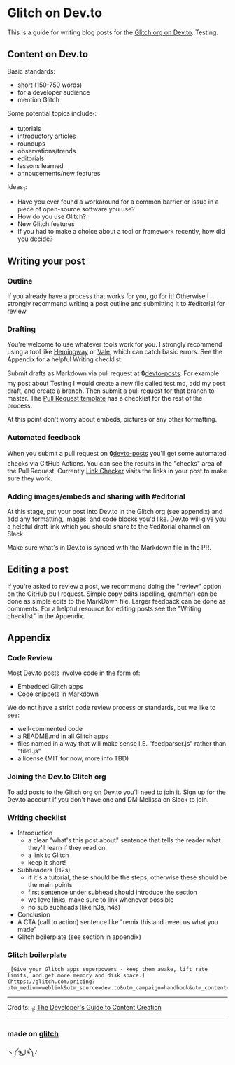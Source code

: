 Glitch on Dev.to
=================

This is a guide for writing blog posts for the [Glitch org on Dev.to](https://dev.to/glitch/). Testing. 

## Content on Dev.to
Basic standards:
- short (150-750 words)
- for a developer audience
- mention Glitch

Some potential topics include<sub>1</sub>:
- tutorials
- introductory articles
- roundups
- observations/trends
- editorials
- lessons learned
- annoucements/new features

Ideas<sub>1</sub>: 
- Have you ever found a workaround for a common barrier or issue in a piece of open-source software you use? 
- How do you use Glitch?
- New Glitch features
- If you had to make a choice about a tool or framework recently, how did you decide?

## Writing your post

### Outline
If you already have a process that works for you, go for it! Otherwise I strongly recommend writing a post outline and submitting it to #editorial for review

### Drafting
You're welcome to use whatever tools work for you. I strongly recommend using a tool like [Hemingway](http://www.hemingwayapp.com/) or [Vale](https://errata.ai/vale-server/), which can catch basic errors. See the Appendix for a helpful Writing checklist.

Submit drafts as Markdown via pull request at 🔒[devto-posts](https://github.com/glitchdotcom/devto-posts). For example my post about Testing I would create a new file called test.md, add my post draft, and create a branch. Then submit a pull request for that branch to master. The [Pull Request template](https://github.com/glitchdotcom/devto-posts/blob/master/.github/PULL_REQUEST_TEMPLATE.md) has a checklist for the rest of the process.

At this point don't worry about embeds, pictures or any other formatting.

### Automated feedback
When you submit a pull request on 🔒[devto-posts](https://github.com/glitchdotcom/devto-posts) you'll get some automated checks via GitHub Actions. You can see the results in the "checks" area of the Pull Request.  Currently [Link Checker](https://github.com/marketplace/actions/link-checker) visits the links in your post to make sure they work. 

### Adding images/embeds and sharing with #editorial
At this stage, put your post into Dev.to in the Glitch org (see appendix) and add any formatting, images, and code blocks you'd like. Dev.to will give you a helpful draft link which you should share to the #editorial channel on Slack.

Make sure what's in Dev.to is synced with the Markdown file in the PR. 


## Editing a post
If you're asked to review a post, we recommend doing the "review" option on the GitHub pull request. Simple copy edits (spelling, grammar) can be done as simple edits to the MarkDown file. Larger feedback can be done as comments. For a helpful resource for editing posts see the "Writing checklist" in the Appendix. 

## Appendix
### Code Review
Most Dev.to posts involve code in the form of:
- Embedded Glitch apps
- Code snippets in Markdown 

We do not have a strict code review process or standards, but we like to see:
- well-commented code
- a README.md in all Glitch apps
- files named in a way that will make sense I.E. "feedparser.js" rather than "file1.js"
- a license (MIT for now, more info TBD)

### Joining the Dev.to Glitch org 
To add posts to the Glitch org on Dev.to you'll need to join it. Sign up for the Dev.to account if you don't have one and DM Melissa on Slack to join. 

### Writing checklist
- Introduction
  - a clear "what's this post about" sentence that tells the reader what they'll learn if they read on. 
  - a link to Glitch
  - keep it short!
- Subheaders (H2s)
  - if it's a tutorial, these should be the steps, otherwise these should be the main points
  - first sentence under subhead should introduce the section
  - we love links, make sure to link whenever possible
  - no sub subheads (like h3s, h4s)
- Conclusion
 - A CTA (call to action) sentence like "remix this and tweet us what you made"
 - Glitch boilerplate (see section in appendix)

 
 ### Glitch boilerplate
 
```
_[Give your Glitch apps superpowers - keep them awake, lift rate limits, and get more memory and disk space.](https://glitch.com/pricing?utm_medium=weblink&utm_source=dev.to&utm_campaign=handbook&utm_content=dev)_
```

----
Credits:
<sub>1</sub>: [The Developer's Guide
to Content Creation](https://www.developersguidetocontent.com/)


----
### made on [glitch](http://glitch.com)

ヽ༼ຈل͜ຈ༽ﾉ
